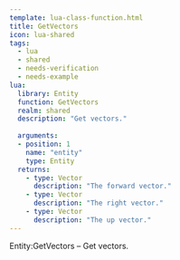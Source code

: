 ```yaml
---
template: lua-class-function.html
title: GetVectors
icon: lua-shared
tags:
  - lua
  - shared
  - needs-verification
  - needs-example
lua:
  library: Entity
  function: GetVectors
  realm: shared
  description: "Get vectors."
  
  arguments:
  - position: 1
    name: "entity"
    type: Entity
  returns:
    - type: Vector
      description: "The forward vector."
    - type: Vector
      description: "The right vector."
    - type: Vector
      description: "The up vector."
---
```


<div class="lua__search__keywords">
Entity:GetVectors &#x2013; Get vectors.
</div>
